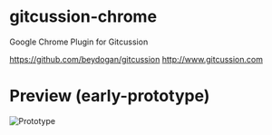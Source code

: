 # gitcussion-chrome
Google Chrome Plugin for Gitcussion

https://github.com/beydogan/gitcussion
http://www.gitcussion.com

# Preview (early-prototype)

![Prototype](http://i.imgur.com/3fFxekr.png)
